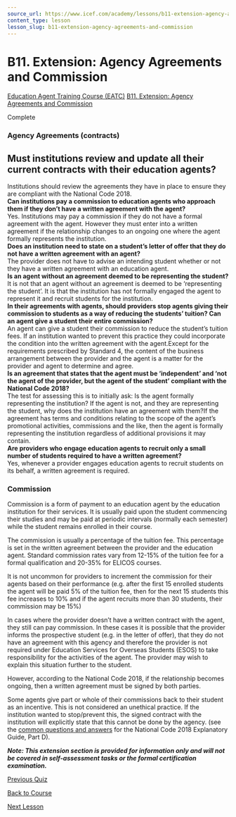 ```yaml
---
source_url: https://www.icef.com/academy/lessons/b11-extension-agency-agreements-and-commission/
content_type: lesson
lesson_slug: b11-extension-agency-agreements-and-commission
---
```


# B11. Extension: Agency Agreements and Commission

[Education Agent Training Course (EATC)](https://www.icef.com/academy/courses/education-agent-training-course-eatc/) [B11. Extension: Agency Agreements and Commission](https://www.icef.com/academy/lessons/b11-extension-agency-agreements-and-commission/)

Complete

### Agency Agreements (contracts)

**Must institutions review and update all their current contracts with their education agents?**  
---  
Institutions should review the agreements they have in place to ensure they are compliant with the National Code 2018.  
**Can institutions pay a commission to education agents who approach them if they don’t have a written agreement with the agent?**  
Yes. Institutions may pay a commission if they do not have a formal agreement with the agent. However they must enter into a written agreement if the relationship changes to an ongoing one where the agent formally represents the institution.  
**Does an institution need to state on a student’s letter of offer that they do not have a written agreement with an agent?**  
The provider does not have to advise an intending student whether or not they have a written agreement with an education agent.  
**Is an agent without an agreement deemed to be representing the student?**  
It is not that an agent without an agreement is deemed to be ‘representing the student’. It is that the institution has not formally engaged the agent to represent it and recruit students for the institution.  
**In their agreements with agents, should providers stop agents giving their commission to students as a way of reducing the students’ tuition? Can an agent give a student their entire commission?**  
An agent can give a student their commission to reduce the student’s tuition fees. If an institution wanted to prevent this practice they could incorporate the condition into the written agreement with the agent.Except for the requirements prescribed by Standard 4, the content of the business arrangement between the provider and the agent is a matter for the provider and agent to determine and agree.  
**Is an agreement that states that the agent must be ‘independent’ and ‘not the agent of the provider, but the agent of the student’ compliant with the National Code 2018?**  
The test for assessing this is to initially ask: Is the agent formally representing the institution? If the agent is not, and they are representing the student, why does the institution have an agreement with them?If the agreement has terms and conditions relating to the scope of the agent’s promotional activities, commissions and the like, then the agent is formally representing the institution regardless of additional provisions it may contain.  
**Are providers who engage education agents to recruit only a small number of students required to have a written agreement?**  
Yes, whenever a provider engages education agents to recruit students on its behalf, a written agreement is required.  
  
### Commission

Commission is a form of payment to an education agent by the education institution for their services. It is usually paid upon the student commencing their studies and may be paid at periodic intervals (normally each semester) while the student remains enrolled in their course.

The commission is usually a percentage of the tuition fee. This percentage is set in the written agreement between the provider and the education agent. Standard commission rates vary from 12-15% of the tuition fee for a formal qualification and 20-35% for ELICOS courses.

It is not uncommon for providers to increment the commission for their agents based on their performance (e.g. after the first 15 enrolled students the agent will be paid 5% of the tuition fee, then for the next 15 students this fee increases to 10% and if the agent recruits more than 30 students, their commission may be 15%)

In cases where the provider doesn’t have a written contract with the agent, they still can pay commission. In these cases it is possible that the provider informs the prospective student (e.g. in the letter of offer), that they do not have an agreement with this agency and therefore the provider is not required under Education Services for Overseas Students (ESOS) to take responsibility for the activities of the agent. The provider may wish to explain this situation further to the student.

However, according to the National Code 2018, if the relationship becomes ongoing, then a written agreement must be signed by both parties.

Some agents give part or whole of their commissions back to their student as an incentive. This is not considered an unethical practice. If the institution wanted to stop/prevent this, the signed contract with the institution will explicitly state that this cannot be done by the agency. (see the [common questions and answers](https://internationaleducation.gov.au/Regulatory-Information/Education-Services-for-Overseas-Students-ESOS-Legislative-Framework/National-Code/nationalcodepartd/Pages/ExplanatoryguideD3.aspx) for the National Code 2018 Explanatory Guide, Part D).

**_Note: This extension section is provided for information only and will not be covered in self-assessment tasks or the formal certification examination._**

[ Previous Quiz ](https://www.icef.com/academy/quizzes/b10-3-check-your-knowledge/)

[Back to Course](https://www.icef.com/academy/courses/education-agent-training-course-eatc/)

[ Next Lesson ](https://www.icef.com/academy/lessons/c1-overview/)
